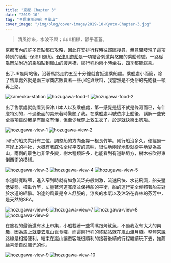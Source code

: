 ```yaml
---
title: "京都 Chapter 3"
date: "2019-10"
tag: "＃保津川遊船 ＃嵐山"
cover_image: "/img/blog/cover-image/2019-10-Kyoto-Chapter-3.jpg"
---
```

> 清風徐來，水波不興；山川相繆，鬱乎蒼蒼。

京都市內的許多景點都已攻略，因此在安排行程時往郊區搜尋，無意間發現了這項特別的活動-保津川遊船。[保津川遊船](https://www.hozugawakudari.jp/zh-tw/tickets)是一項結合刺激與悠閒的乘船體驗，一路從龜岡站附近的乘船點到嵐山的渡月橋，總行程約兩小時坐右，四季都能搭乘。

出了JR龜岡站後，沿著馬路走約五至十分鐘就會抵達乘船處。乘船處小而簡，除了售票處外就是兩三家商店販賣著一些小吃與飲料，我當然是不免俗的先飽餐一頓再上路。

![kameoka-station](/img/blog/post-images/2019-10-Kyoto-Chapter-3/kameoka-station.jpg "龜岡站往乘船路上")
![hozugawa-food-1](/img/blog/post-images/2019-10-Kyoto-Chapter-3/hozugawa-food-1.jpg "乘船處小吃店")
![hozugawa-food-2](/img/blog/post-images/2019-10-Kyoto-Chapter-3/hozugawa-food-2.jpg)

出了售票處就能看到保津川本人以及乘船處，第一感覺是這不就是條河而已，有什麼特別的，不過後面的美景著時驚艷了我。在乘船處叫號依序上船後，講解一些安全事項雖然我是有聽沒有懂，但至少我穿上救生衣了，於是就快樂出航啦。

![hozugawa-view-1](/img/blog/post-images/2019-10-Kyoto-Chapter-3/hozugawa-view-1.jpg "乘船處")
![hozugawa-view-2](/img/blog/post-images/2019-10-Kyoto-Chapter-3/hozugawa-view-2.jpg)

同行的船夫共計有三位，調整船的方向全靠一根長竹竿。剛行船沒多久，便經過一座岸上的神社，大概有著庇佑全程平安的意味，很快地兩岸地形就從平地變為高山，兩側的景色也非常多變，樹木種類許多，也能看到有道路坍方，樹木被吹得東倒西歪的模樣。

![hozugawa-view-3](/img/blog/post-images/2019-10-Kyoto-Chapter-3/hozugawa-view-3.jpg "請田神社")
![hozugawa-view-4](/img/blog/post-images/2019-10-Kyoto-Chapter-3/hozugawa-view-4.jpg "沿岸風景")
![hozugawa-view-5](/img/blog/post-images/2019-10-Kyoto-Chapter-3/hozugawa-view-5.jpg)

水道時寬時窄，進入窄到時就有如急流泛舟般刺激，流速飛快、水花飛濺，船夫壓低姿態，橫臥竹竿，丈量著河道寬度並保持船的平衡，船的運行完全仰賴著船夫對於水道的經驗。沿途的風景是令人舒服的，涼爽的水氣以及沐浴在森林的芬芳中，是天然的SPA。

![hozugawa-view-6](/img/blog/post-images/2019-10-Kyoto-Chapter-3/hozugawa-view-6.jpg "狹窄水道")
![hozugawa-view-7](/img/blog/post-images/2019-10-Kyoto-Chapter-3/hozugawa-view-7.jpg "沿途風景")
![hozugawa-view-8](/img/blog/post-images/2019-10-Kyoto-Chapter-3/hozugawa-view-8.jpg)
![hozugawa-view-9](/img/blog/post-images/2019-10-Kyoto-Chapter-3/hozugawa-view-9.jpg)

在旅程的最後還有水上市集，小船載著一些零嘴跟烤魷魚，不過我沒有太大的興趣，因為馬上就要去嵐山覓食囉，而這趟行程的終點站就在嵐山渡月橋。整體來說路線是相當便利，結束在嵐山讓遊客能很順利的接著後續的行程繼續玩下去，推薦給喜愛自然風光的你。

![hozugawa-view-9](/img/blog/post-images/2019-10-Kyoto-Chapter-3/hozugawa-view-10.jpg "水上市集")
![hozugawa-view-10](/img/blog/post-images/2019-10-Kyoto-Chapter-3/hozugawa-view-11.jpg "嵐山渡月橋")
